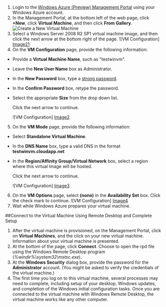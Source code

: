 1. Login to the [Windows Azure (Preview) Management Portal][AzurePreviewPortal] using your Windows Azure account.
2. In the Management Portal, at the bottom left of the web page, click **+New**, click **Virtual Machine**, and then click **From Gallery**.
![Create a New Virtual Machine][Image1]
3. Select a Windows Server 2008 R2 SP1 virtual machine image, and then click the next arrow at the bottom right of the page.
	![VM Configuration] [Image21]
4. On the **VM Configuration** page, provide the following information:

- Provide a **Virtual Machine Name**, such as "testwinvm".
- Leave the **New User Name** box as Administrator.
- In the **New Password** box, type a [strong password](http://msdn.microsoft.com/en-us/library/ms161962.aspx).
- In the **Confirm Password** box, retype the password.
- Select the appropriate **Size** from the drop down list.

	Click the next arrow to continue.

	![VM Configuration] [Image2]
5. On the **VM Mode** page, provide the following information:

- Select **Standalone Virtual Machine**.
- In the **DNS Name** box, type a valid DNS in the format **testwinvm.cloudapp.net**
- In the **Region/Affinity Group/Virtual Network** box, select a region where this virtual image will be hosted.

   Click the next arrow to continue.

	![VM Configuration] [Image3]
6. On the **VM Options** page, select **(none)** in the **Availability Set** box. Click the check mark to continue.
	![VM Configuration] [Image4]
8. Wait while Windows Azure prepares your virtual machine.

##Connect to the Virtual Machine Using Remote Desktop and Complete Setup
1. After the virtual machine is provisioned, on the Management Portal, click on **Virtual Machines**, and the click on your new virtual machine. Information about your virtual machine is presented.	
2. At the bottom of the page, click **Connect**. Choose to open the rpd file using the Windows Remote Desktop program (*%windir%\system32\mstsc.exe*).	
3. At the **Windows Security** dialog box, provide the password for the **Administrator** account. (You might be asked to verify the credentials of the virtual machine.)
4. The first time you log on to this virtual machine, several processes may need to complete, including setup of your desktop, Windows updates, and completion of the Windows initial configuration tasks. Once you are connected to the virtual machine with Windows Remote Desktop, the virtual machine works like any other computer.

[Image1]: ../media/CreateWinVM.png
[Image21]: ../media/WinVmConfiguration0.png
[Image2]: ../media/WinVmConfiguration1.png
[Image3]: ../media/WinVmConfiguration2.png
[Image4]: ../media/WinVmConfiguration3.png

[AzurePreviewPortal]: http://manage.windowsazure.com